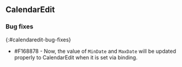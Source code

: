 ## CalendarEdit

### Bug fixes
{:#calendaredit-bug-fixes}

* \#F168878 - Now, the value of `MinDate` and `MaxDate` will be updated properly to CalendarEdit when it is set via binding.